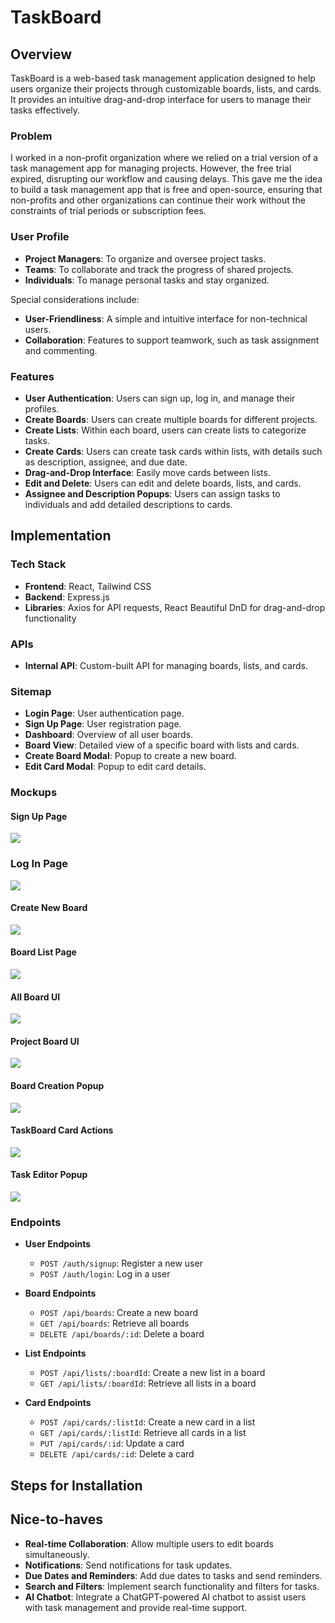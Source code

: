 
# TaskBoard

## Overview

TaskBoard is a web-based task management application designed to help users organize their projects through customizable boards, lists, and cards. It provides an intuitive drag-and-drop interface for users to manage their tasks effectively.

### Problem

I worked in a non-profit organization where we relied on a trial version of a task management app for managing projects. However, the free trial expired, disrupting our workflow and causing delays. This gave me the idea to build a task management app that is free and open-source, ensuring that non-profits and other organizations can continue their work without the constraints of trial periods or subscription fees.

### User Profile

-   **Project Managers**: To organize and oversee project tasks.
-   **Teams**: To collaborate and track the progress of shared projects.
-   **Individuals**: To manage personal tasks and stay organized.

Special considerations include:

-   **User-Friendliness**: A simple and intuitive interface for non-technical users.
-   **Collaboration**: Features to support teamwork, such as task assignment and commenting.

### Features

-   **User Authentication**: Users can sign up, log in, and manage their profiles.
-   **Create Boards**: Users can create multiple boards for different projects.
-   **Create Lists**: Within each board, users can create lists to categorize tasks.
-   **Create Cards**: Users can create task cards within lists, with details such as description, assignee, and due date.
-   **Drag-and-Drop Interface**: Easily move cards between lists.
-   **Edit and Delete**: Users can edit and delete boards, lists, and cards.
-   **Assignee and Description Popups**: Users can assign tasks to individuals and add detailed descriptions to cards.

## Implementation

### Tech Stack

-   **Frontend**: React, Tailwind CSS
-   **Backend**: Express.js
-   **Libraries**: Axios for API requests, React Beautiful DnD for drag-and-drop functionality

### APIs

-   **Internal API**: Custom-built API for managing boards, lists, and cards.

### Sitemap

-   **Login Page**: User authentication page.
-   **Sign Up Page**: User registration page.
-   **Dashboard**: Overview of all user boards.
-   **Board View**: Detailed view of a specific board with lists and cards.
-   **Create Board Modal**: Popup to create a new board.
-   **Edit Card Modal**: Popup to edit card details.

### Mockups

#### Sign Up Page
![](project_mockups/signup.png)

### Log In Page
![](project_mockups/login.png)

#### Create New Board
![](project_mockups/create-new-board-ui.png)

#### Board List Page
![](project_mockups/board-list-page.png)

#### All Board UI
![](project_mockups/all-board-ui.png)

#### Project Board UI
![](project_mockups/project-board-ui.png)

#### Board Creation Popup
![](project_mockups/board-creation-popup.png)

#### TaskBoard Card Actions
![](project_mockups/card-actions.png)

#### Task Editor Popup
![](project_mockups/task-editor-popup.png)

### Endpoints

-   **User Endpoints**
    
    -   `POST /auth/signup`: Register a new user
    -   `POST /auth/login`: Log in a user
-   **Board Endpoints**
    
    -   `POST /api/boards`: Create a new board
    -   `GET /api/boards`: Retrieve all boards
    -   `DELETE /api/boards/:id`: Delete a board
-   **List Endpoints**
    
    -   `POST /api/lists/:boardId`: Create a new list in a board
    -   `GET /api/lists/:boardId`: Retrieve all lists in a board
-   **Card Endpoints**
    
    -   `POST /api/cards/:listId`: Create a new card in a list
    -   `GET /api/cards/:listId`: Retrieve all cards in a list
    -   `PUT /api/cards/:id`: Update a card
    -   `DELETE /api/cards/:id`: Delete a card

## Steps for Installation


## Nice-to-haves

-   **Real-time Collaboration**: Allow multiple users to edit boards simultaneously.
-   **Notifications**: Send notifications for task updates.
-   **Due Dates and Reminders**: Add due dates to tasks and send reminders.
-   **Search and Filters**: Implement search functionality and filters for tasks.
-   **AI Chatbot**: Integrate a ChatGPT-powered AI chatbot to assist users with task management and provide real-time support.
